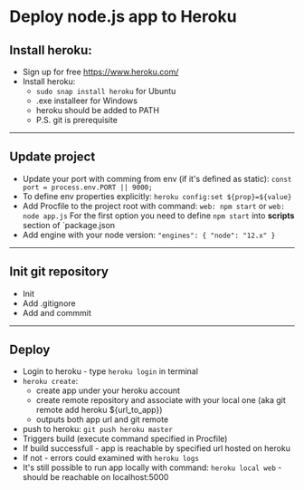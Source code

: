 # Deploy node.js app to Heroku

## Install heroku:
* Sign up for free https://www.heroku.com/
* Install heroku:
    * `sudo snap install heroku` for Ubuntu
    * .exe installeer for Windows
    * heroku should be added to PATH
    * P.S. git is prerequisite

---
## Update project
* Update your port with comming from env (if it's defined as static):
`const port = process.env.PORT || 9000;`
* To define env properties explicitly:
`heroku config:set ${prop}=${value}`
* Add Procfile to the project root with command:
`web: npm start` or `web: node app.js`
For the first option you need to define `npm start` into **scripts** section of `package.json
* Add engine with your node version:
`"engines": {
    "node": "12.x"
  }`

---
## Init git repository
* Init
* Add .gitignore
* Add and commmit

---
## Deploy
* Login to heroku - type `heroku login` in terminal
* `heroku create`:
    * create app under your heroku account
    * create remote repository and associate with your local one (aka git remote add heroku ${url_to_app})
    * outputs both app url and git remote
* push to heroku:
`git push heroku master`
* Triggers build (execute command specified in Procfile)
* If build successfull - app is reachable by specified url hosted on heroku
* If not - errors could examined with `heroku logs`
* It's still possible to run app locally with command:
`heroku local web` - should be reachable on localhost:5000 